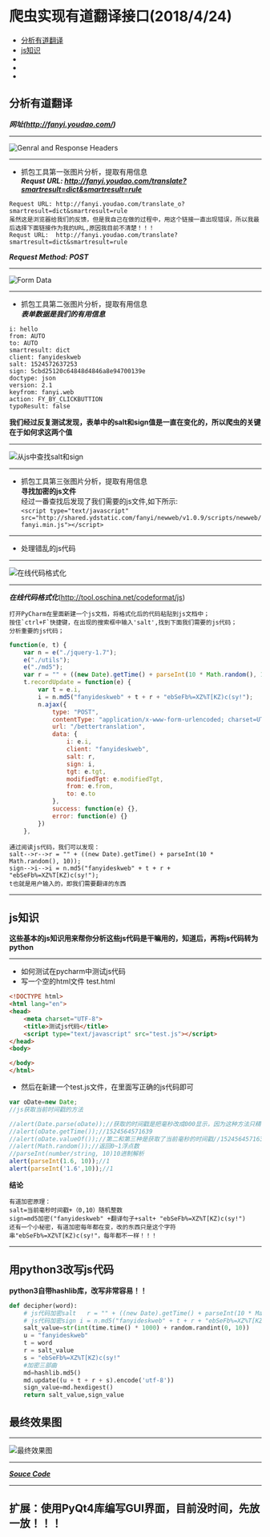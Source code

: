 # 爬虫实现有道翻译接口(2018/4/24)
* [分析有道翻译](#分析有道翻译)
* [js知识](#js知识)
* [](#)
* [](#)
* [](#)

## 分析有道翻译
***网址(http://fanyi.youdao.com/)***

***
![Genral and Response Headers](https://github.com/Harrdy2018/Python3-Crawl/blob/master/YouDao%20Translation/youdaoA.bmp)
***
* 抓包工具第一张图片分析，提取有用信息<br>
***Requst URL:  http://fanyi.youdao.com/translate?smartresult=dict&smartresult=rule***
```
Request URL: http://fanyi.youdao.com/translate_o?smartresult=dict&smartresult=rule
虽然这是浏览器给我们的反馈，但是我自己在做的过程中，用这个链接一直出现错误，所以我最后选择下面链接作为我的URL,原因我目前不清楚！！！
Requst URL:  http://fanyi.youdao.com/translate?smartresult=dict&smartresult=rule
```
***Request Method: POST***


***
![Form Data](https://github.com/Harrdy2018/Python3-Crawl/blob/master/YouDao%20Translation/youdaoB.bmp)
***
* 抓包工具第二张图片分析，提取有用信息<br>
***表单数据是我们的有用信息***
```
i: hello
from: AUTO
to: AUTO
smartresult: dict
client: fanyideskweb
salt: 1524572637253
sign: 5cbd25120c64848d4846a8e94700139e
doctype: json
version: 2.1
keyfrom: fanyi.web
action: FY_BY_CLICKBUTTION
typoResult: false
```
**我们经过反复测试发现，表单中的salt和sign值是一直在变化的，所以爬虫的关键在于如何求这两个值**

***
![从js中查找salt和sign](https://github.com/Harrdy2018/Python3-Crawl/blob/master/YouDao%20Translation/youdaoC.bmp)
***
* 抓包工具第三张图片分析，提取有用信息<br>
**寻找加密的js文件**<br>
经过一番查找后发现了我们需要的js文件,如下所示:<br>
`<script type="text/javascript" src="http://shared.ydstatic.com/fanyi/newweb/v1.0.9/scripts/newweb/fanyi.min.js"></script>`

***
* 处理错乱的js代码
***
![在线代码格式化](https://github.com/Harrdy2018/Python3-Crawl/blob/master/YouDao%20Translation/%E5%9C%A8%E7%BA%BF%E4%BB%A3%E7%A0%81%E6%A0%BC%E5%BC%8F%E5%8C%96.png)
***
***在线代码格式化***(http://tool.oschina.net/codeformat/js)
```
打开PyCharm在里面新建一个js文档，将格式化后的代码粘贴到js文档中；
按住`ctrl+F`快捷键，在出现的搜索框中输入'salt',找到下面我们需要的js代码；
分析重要的js代码；
```
```javascript
function(e, t) {
    var n = e("./jquery-1.7");
    e("./utils");
    e("./md5");
    var r = "" + ((new Date).getTime() + parseInt(10 * Math.random(), 10));
    t.recordUpdate = function(e) {
        var t = e.i,
        i = n.md5("fanyideskweb" + t + r + "ebSeFb%=XZ%T[KZ)c(sy!");
        n.ajax({
            type: "POST",
            contentType: "application/x-www-form-urlencoded; charset=UTF-8",
            url: "/bettertranslation",
            data: {
                i: e.i,
                client: "fanyideskweb",
                salt: r,
                sign: i,
                tgt: e.tgt,
                modifiedTgt: e.modifiedTgt,
                from: e.from,
                to: e.to
            },
            success: function(e) {},
            error: function(e) {}
        })
    },
```
```
通过阅读js代码，我们可以发现：
salt-->r-->r = "" + ((new Date).getTime() + parseInt(10 * Math.random(), 10));
sign-->i-->i = n.md5("fanyideskweb" + t + r + "ebSeFb%=XZ%T[KZ)c(sy!");
t也就是用户输入的，即我们需要翻译的东西
```

***
## js知识
**这些基本的js知识用来帮你分析这些js代码是干嘛用的，知道后，再将js代码转为python**
***
* 如何测试在pycharm中测试js代码
* 写一个空的html文件 test.html
```html
<!DOCTYPE html>
<html lang="en">
<head>
    <meta charset="UTF-8">
    <title>测试js代码</title>
    <script type="text/javascript" src="test.js"></script>
</head>
<body>

</body>
</html>
```
* 然后在新建一个test.js文件，在里面写正确的js代码即可
```javascript
var oDate=new Date;
//js获取当前时间戳的方法

//alert(Date.parse(oDate));//获取的时间戳是把毫秒改成000显示，因为这种方法只精确到秒//1524564571000
//alert(oDate.getTime());//1524564571639
//alert(oDate.valueOf());//第二和第三种是获取了当前毫秒的时间戳//1524564571639
//alert(Math.random());//返回0~1浮点数
//parseInt(number/string, 10)10进制解析
alert(parseInt(1.6, 10));//1
alert(parseInt('1.6',10));//1
```
**结论**
```
有道加密原理：
salt=当前毫秒时间戳+（0,10）随机整数
sign=md5加密("fanyideskweb" +翻译句子+salt+ "ebSeFb%=XZ%T[KZ)c(sy!")
还有一个小秘密，有道加密每年都在变，改的东西只是这个字符串"ebSeFb%=XZ%T[KZ)c(sy!"，每年都不一样！！！
```

***
## 用python3改写js代码
**python3自带hashlib库，改写非常容易！！**
```python
def decipher(word):
    # js代码加密salt   r = "" + ((new Date).getTime() + parseInt(10 * Math.random(), 10));
    # js代码加密sign i = n.md5("fanyideskweb" + t + r + "ebSeFb%=XZ%T[KZ)c(sy!");
    salt_value=str(int(time.time() * 1000) + random.randint(0, 10))
    u = "fanyideskweb"
    t = word
    r = salt_value
    s = "ebSeFb%=XZ%T[KZ)c(sy!"
    #加密三部曲
    md=hashlib.md5()
    md.update((u + t + r + s).encode('utf-8'))
    sign_value=md.hexdigest()
    return salt_value,sign_value
```

## 最终效果图
***
![最终效果图](https://github.com/Harrdy2018/Python3-Crawl/blob/master/YouDao%20Translation/%E6%9C%89%E9%81%93%E7%BF%BB%E8%AF%91%E7%A8%8B%E5%BA%8F%E6%95%88%E6%9E%9C.bmp)
***
***[Souce Code](https://github.com/Harrdy2018/Python3-Crawl/blob/master/YouDao%20Translation/youdao.py)***

***
## 扩展：使用PyQt4库编写GUI界面，目前没时间，先放一放！！！

